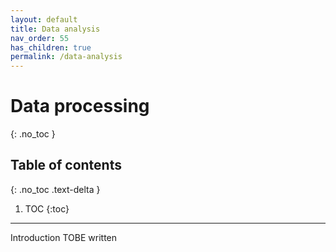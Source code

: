 ```yaml
---
layout: default
title: Data analysis
nav_order: 55
has_children: true
permalink: /data-analysis
---
```

# Data processing
{: .no_toc }

## Table of contents
{: .no_toc .text-delta }

1. TOC
{:toc}

---

Introduction TOBE written

